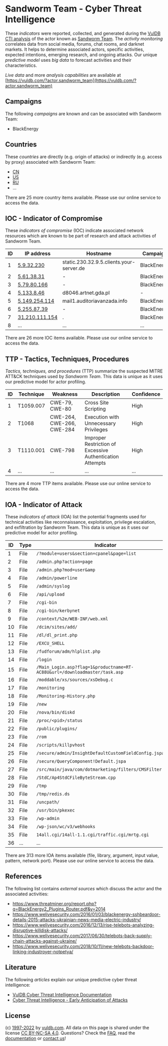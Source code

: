 # Sandworm Team - Cyber Threat Intelligence

These _indicators_ were reported, collected, and generated during the [VulDB CTI analysis](https://vuldb.com/?kb.cti) of the actor known as [Sandworm Team](https://vuldb.com/?actor.sandworm_team). The _activity monitoring_ correlates data from social media, forums, chat rooms, and darknet markets. It helps to determine associated actors, specific activities, expected intentions, emerging research, and ongoing attacks. Our unique _predictive model_ uses _big data_ to forecast activities and their characteristics.

_Live data_ and more _analysis capabilities_ are available at [https://vuldb.com/?actor.sandworm_team](https://vuldb.com/?actor.sandworm_team)

## Campaigns

The following _campaigns_ are known and can be associated with Sandworm Team:

* BlackEnergy

## Countries

These _countries_ are directly (e.g. origin of attacks) or indirectly (e.g. access by proxy) associated with Sandworm Team:

* [CN](https://vuldb.com/?country.cn)
* [US](https://vuldb.com/?country.us)
* [RU](https://vuldb.com/?country.ru)
* ...

There are 25 more country items available. Please use our online service to access the data.

## IOC - Indicator of Compromise

These _indicators of compromise_ (IOC) indicate associated network resources which are known to be part of research and attack activities of Sandworm Team.

ID | IP address | Hostname | Campaign | Confidence
-- | ---------- | -------- | -------- | ----------
1 | [5.9.32.230](https://vuldb.com/?ip.5.9.32.230) | static.230.32.9.5.clients.your-server.de | BlackEnergy | High
2 | [5.61.38.31](https://vuldb.com/?ip.5.61.38.31) | - | BlackEnergy | High
3 | [5.79.80.166](https://vuldb.com/?ip.5.79.80.166) | - | BlackEnergy | High
4 | [5.133.8.46](https://vuldb.com/?ip.5.133.8.46) | d8046.artnet.gda.pl | - | High
5 | [5.149.254.114](https://vuldb.com/?ip.5.149.254.114) | mail1.auditoriavanzada.info | BlackEnergy | High
6 | [5.255.87.39](https://vuldb.com/?ip.5.255.87.39) | - | BlackEnergy | High
7 | [31.210.111.154](https://vuldb.com/?ip.31.210.111.154) | . | BlackEnergy | High
8 | ... | ... | ... | ...

There are 26 more IOC items available. Please use our online service to access the data.

## TTP - Tactics, Techniques, Procedures

_Tactics, techniques, and procedures_ (TTP) summarize the suspected MITRE ATT&CK techniques used by _Sandworm Team_. This data is unique as it uses our predictive model for actor profiling.

ID | Technique | Weakness | Description | Confidence
-- | --------- | -------- | ----------- | ----------
1 | T1059.007 | CWE-79, CWE-80 | Cross Site Scripting | High
2 | T1068 | CWE-264, CWE-266, CWE-284 | Execution with Unnecessary Privileges | High
3 | T1110.001 | CWE-798 | Improper Restriction of Excessive Authentication Attempts | High
4 | ... | ... | ... | ...

There are 4 more TTP items available. Please use our online service to access the data.

## IOA - Indicator of Attack

These _indicators of attack_ (IOA) list the potential fragments used for technical activities like reconnaissance, exploitation, privilege escalation, and exfiltration by Sandworm Team. This data is unique as it uses our predictive model for actor profiling.

ID | Type | Indicator | Confidence
-- | ---- | --------- | ----------
1 | File | `/?module=users&section=cpanel&page=list` | High
2 | File | `/admin.php?action=page` | High
3 | File | `/admin.php?mod=user&amp` | High
4 | File | `/admin/powerline` | High
5 | File | `/admin/syslog` | High
6 | File | `/api/upload` | Medium
7 | File | `/cgi-bin` | Medium
8 | File | `/cgi-bin/kerbynet` | High
9 | File | `/context/%2e/WEB-INF/web.xml` | High
10 | File | `/dcim/sites/add/` | High
11 | File | `/dl/dl_print.php` | High
12 | File | `/EXCU_SHELL` | Medium
13 | File | `/fudforum/adm/hlplist.php` | High
14 | File | `/login` | Low
15 | File | `/Main_Login.asp?flag=1&productname=RT-AC88U&url=/downloadmaster/task.asp` | High
16 | File | `/moddable/xs/sources/xsDebug.c` | High
17 | File | `/monitoring` | Medium
18 | File | `/Monitoring-History.php` | High
19 | File | `/new` | Low
20 | File | `/nova/bin/diskd` | High
21 | File | `/proc/<pid>/status` | High
22 | File | `/public/plugins/` | High
23 | File | `/rom` | Low
24 | File | `/scripts/killpvhost` | High
25 | File | `/secure/admin/InsightDefaultCustomFieldConfig.jspa` | High
26 | File | `/secure/QueryComponent!Default.jspa` | High
27 | File | `/src/main/java/com/dotmarketing/filters/CMSFilter.java` | High
28 | File | `/StdC/Ap4StdCFileByteStream.cpp` | High
29 | File | `/tmp` | Low
30 | File | `/tmp/redis.ds` | High
31 | File | `/uncpath/` | Medium
32 | File | `/usr/bin/pkexec` | High
33 | File | `/wp-admin` | Medium
34 | File | `/wp-json/wc/v3/webhooks` | High
35 | File | `14all.cgi/14all-1.1.cgi/traffic.cgi/mrtg.cgi` | High
36 | ... | ... | ...

There are 313 more IOA items available (file, library, argument, input value, pattern, network port). Please use our online service to access the data.

## References

The following list contains _external sources_ which discuss the actor and the associated activities:

* https://www.threatminer.org/report.php?q=BlackEnergy2_Plugins_Router.pdf&y=2014
* https://www.welivesecurity.com/2016/01/03/blackenergy-sshbeardoor-details-2015-attacks-ukrainian-news-media-electric-industry/
* https://www.welivesecurity.com/2016/12/13/rise-telebots-analyzing-disruptive-killdisk-attacks/
* https://www.welivesecurity.com/2017/06/30/telebots-back-supply-chain-attacks-against-ukraine/
* https://www.welivesecurity.com/2018/10/11/new-telebots-backdoor-linking-industroyer-notpetya/

## Literature

The following _articles_ explain our unique predictive cyber threat intelligence:

* [VulDB Cyber Threat Intelligence Documentation](https://vuldb.com/?kb.cti)
* [Cyber Threat Intelligence - Early Anticipation of Attacks](https://www.scip.ch/en/?labs.20201022)

## License

(c) [1997-2022](https://vuldb.com/?kb.changelog) by [vuldb.com](https://vuldb.com/?kb.about). All data on this page is shared under the license [CC BY-NC-SA 4.0](https://creativecommons.org/licenses/by-nc-sa/4.0/). Questions? Check the [FAQ](https://vuldb.com/?kb.faq), read the [documentation](https://vuldb.com/?kb) or [contact us](https://vuldb.com/?contact)!
